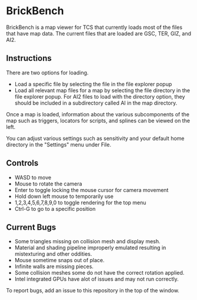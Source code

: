# BrickBench
BrickBench is a map viewer for TCS that currently loads most of the files that have map data. The current files
that are loaded are GSC, TER, GIZ, and AI2.

## Instructions
There are two options for loading. 
* Load a specific file by selecting the file in the file explorer popup
* Load all relevant map files for a map by selecting the file directory in the file explorer popup. For AI2 files to load with the
directory option, they should be included in a subdirectory called AI in the map directory.

Once a map is loaded, information about the various subcomponents of the map such as triggers, locators for scripts, and splines can
be viewed on the left.

You can adjust various settings such as sensitivity and your default home directory in the "Settings" menu under File.

## Controls
* WASD to move
* Mouse to rotate the camera
* Enter to toggle locking the mouse cursor for camera movement
* Hold down left mouse to temporarily use 
* 1,2,3,4,5,6,7,8,9,0 to toggle rendering for the top menu
* Ctrl-G to go to a specific position

## Current Bugs
* Some triangles missing on collision mesh and display mesh.
* Material and shading pipeline improperly emulated resulting in mistexturing and other oddities.
* Mouse sometime snaps out of place.
* Infinite walls are missing pieces.
* Some collision meshes some do not have the correct rotation applied.
* Intel integrated GPUs have alot of issues and may not run correctly.

To report bugs, add an issue to this repository in the top of the window.
